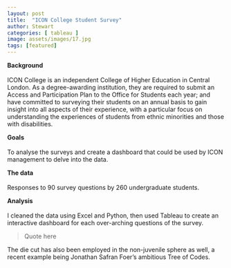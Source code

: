 ```yaml
---
layout: post
title:  "ICON College Student Survey"
author: Stewart
categories: [ tableau ]
image: assets/images/17.jpg
tags: [featured]
---
```

**Background** <br><br>
ICON College is an independent College of Higher Education in Central London. As a degree-awarding institution, they are required to submit an Access and Participation Plan to the Office for Students each year; and have committed to surveying their students on an annual basis to gain insight into all aspects of their experience, with a particular focus on understanding the experiences of students from ethnic minorities and those with disabilities. 

**Goals** <br><br>
To analyse the surveys and create a dashboard that could be used by ICON management to delve into the data.

**The data** <br><br>
Responses to 90 survey questions by 260 undergraduate students.

**Analysis** <br><br>
I cleaned the data using Excel and Python, then used Tableau to create an interactive dashboard for each over-arching questions of the survey. 

> Quote here

The die cut has also been employed in the non-juvenile sphere as well, a recent example being Jonathan Safran Foer’s ambitious Tree of Codes. 

